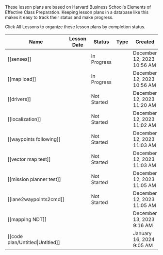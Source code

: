 These lesson plans are based on Harvard Business School's Elements of Effective Class Preparation. Keeping lesson plans in a database like this makes it easy to track their status and make progress.

Click All Lessons to organize these lesson plans by completion status.

|Name|Lesson Date|Status|Type|Created|
|---|---|---|---|---|
|[[senses]]||In Progress||December 12, 2023 10:56 AM|
|[[map load]]||In Progress||December 12, 2023 10:56 AM|
|[[drivers]]||Not Started||December 12, 2023 11:20 AM|
|[[localization]]||Not Started||December 12, 2023 11:02 AM|
|[[waypoints following]]||Not Started||December 12, 2023 11:03 AM|
|[[vector map test]]||Not Started||December 12, 2023 11:03 AM|
|[[mission planner test]]||Not Started||December 12, 2023 11:05 AM|
|[[lane2waypoints2cmd]]||Not Started||December 12, 2023 11:05 AM|
|[[mapping NDT]]||||December 13, 2023 9:16 AM|
|[[code plan/Untitled\|Untitled]]||||January 16, 2024 9:05 AM|